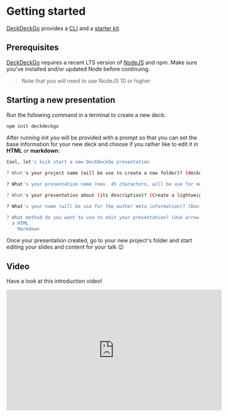 # Getting started

[DeckDeckGo] provides a [CLI](https://github.com/deckgo/deckdeckgo/tree/master/cli) and a [starter kit](https://github.com/deckgo/deckdeckgo-starter).

## Prerequisites

[DeckDeckGo] requires a recent LTS version of [NodeJS](https://nodejs.org) and npm. Make sure you've installed and/or updated Node before continuing.

> Note that you will need to use NodeJS 10 or higher

## Starting a new presentation

Run the following command in a terminal to create a new deck:

```bash
npm init deckdeckgo
```

After running init you will be provided with a prompt so that you can set the base information for your new deck and choose if you rather like to edit it in **HTML** or **markdown**:

```bash
Cool, let's kick start a new DeckDeckGo presentation

? What's your project name (will be use to create a new folder)? (deckdeckgo)

? What's your presentation name (max. 45 characters, will be use for meta tags and manifest information)? (DeckDeckGo)

? What's your presentation about (its description)? (Create a lightweight presentation using Web Components 🚀)

? What's your name (will be use for the author meta information)? (David)

? What method do you want to use to edit your presentation? (Use arrow keys)
  ❯ HTML
    Markdown
```

Once your presentation created, go to your new project's folder and start editing your slides and content for your talk 😉

## Video

Have a look at this introduction video!

<iframe width="560" height="315" src="https://www.youtube-nocookie.com/embed/Y97mEj9ZYmE" frameborder="0" allow="accelerometer; autoplay; encrypted-media; gyroscope; picture-in-picture" allowfullscreen></iframe>

[deckdeckgo]: https://deckdeckgo.com
